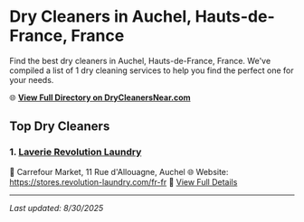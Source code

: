 # Dry Cleaners in Auchel, Hauts-de-France, France

Find the best dry cleaners in Auchel, Hauts-de-France, France. We've compiled a list of 1 dry cleaning services to help you find the perfect one for your needs.

🌐 **[View Full Directory on DryCleanersNear.com](https://drycleanersnear.com/city/France/Hauts-de-France/Auchel)**

## Top Dry Cleaners

### 1. [Laverie Revolution Laundry](https://drycleanersnear.com/dryCleaner/68ae67c5c95ff2c6096b184b/laverie-revolution-laundry)
📍 Carrefour Market, 11 Rue d'Allouagne, Auchel
🌐 Website: https://stores.revolution-laundry.com/fr-fr
🔗 [View Full Details](https://drycleanersnear.com/dryCleaner/68ae67c5c95ff2c6096b184b/laverie-revolution-laundry)


---

*Last updated: 8/30/2025*
